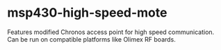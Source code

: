 # msp430-high-speed-mote
Features modified Chronos access point for high speed communication. Can be run on compatible platforms like Olimex RF boards.
